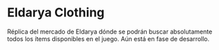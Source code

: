 # Eldarya Clothing 
Réplica del mercado de Eldarya dónde se podrán buscar absolutamente todos los ítems disponibles en el juego. Aún está en fase de desarrollo.